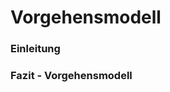 # Vorgehensmodell
### Einleitung
<!-- anwendung, funktionen, benötigte Mittel beschreiben, daraus deduktiv auf ein Vorgehensmodell schließen -->

<!-- 
### User-Centered Design:

Das Vorgehensmodell der nutzerzentrierten Gestaltung von Norman und Draper sieht
wie aus dem Namen erkennbar den Benutzer als Mittelpunkt für die Gestaltung
eines Systems und generiert auf Basis des Nutzungskontextes sowie der Benutzer
und ihrer Aufgaben als auch ihrer projektspezifischen Kompetenzen ein System
welches über eine hohe Gebrauchstauglichkeit verfügt. Damit die möglichst hohe
Gebrauchstauglichkeit erreicht werden kann sollten die Benutzer möglichst in
alle Schritte und Aufgaben involviert sein.


### ISO 9241-210:

Das Big-Picture der ISO-Norm 9241 stellt die Grundlage für die meisten
Vorgehensmodelle. Ergebnis ist eine Gestaltungslösung welche durch mehrfache
Evaluation und Iteration und eine menschzentrierte Gestaltung ( Human Centered
Design ) ähnlich wie die nutzungszentrierte Gestaltung ein hohes Maß an
Gebrauchstauglichkeit aufweist.  
Allerdings handelt es sich bei diesem Vorgehensmodell um eine ISO-Norm und
liefert somit kaum Methodik für die jeweiligen Prozessschritte.


### Discount Usability Engineering:

Dieses Vorgehensmodell von Jacob Nielsen erzielt die Gestaltungslösung durch das
erfüllen von drei Aktivitäten. So werden Szenarien in UI-Mockups und dann in
Gestaltungslösungen überführt.
Die Gestaltungslösungen werden dann mit Hilfe der Methode „think-aloud“ und 10
Heuristiken evaluiert. Das Ergebnis ist eine Gestaltungslösung mit einer nur
mäßigen Gebrauchstauglichkeit, da in diesem Vorgehensmodell nicht auf die
Erfordernisse und Anforderungen der Benutzer bzw. Stakeholde eingeht.


### Scenario Based Usability Engineering:

Dieses von Mary Beth Rosson und John M. Carrol entwickelte Vorgehensmodell
generiert auf Basis von Szenarien in den drei in sich iterativen Phasen Analyse,
Design und Evaluation eine Gestaltungslösung. Durch die vermehrte Verwendung von
Szenarien eignet sich dieses Vorgehensmodell gut für den Umgang mit Benutzern
und Benutzergruppen da Szenarien für Außenstehende ein besser zu verstehendes
Medium darstellen. Durch die Einbindung von Benutzern wird hier die Ermittlung
von Erfordernissen und Anforderungen sowie das Verstehen, Beschreiben und
modellieren menschlichen Handelns unterstützt.


### Usability Engineering Lifecycle:

Deborah Mayhew liefert mit dem Modell „Usability Engineering Lifecycle“ eine in
drei Aktivitäten  aufgeteilte Vorgehensweise für die Generierung eines
Gebrauchstauglichen Systems.
Die der Aktivitäten Anforderungsanalyse, Design-Test-Entwicklung und
Installation sind jeweils in Unteraktivitäten aufgeteilt. Durch die Iterativen
Arbeitsschritte, die hohe Skalierbarkeit und die Anforderungen der Benutzer als
Basis entsteht bei der Durchführung ein System mit hoher Gebrauchstauglichkeit.
-->

### Fazit - Vorgehensmodell
